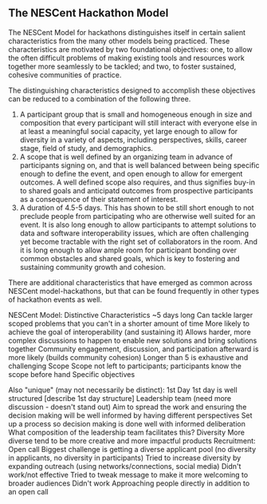 ## The NESCent Hackathon Model

The NESCent Model for hackathons distinguishes itself in certain
salient characteristics from the many other models being
practiced. These characteristics are motivated by two foundational
objectives: one, to allow the often difficult problems of making
existing tools and resources work together more seamlessly to be
tackled; and two, to foster sustained, cohesive communities of
practice.

The distinguishing characteristics designed to accomplish these
objectives can be reduced to a combination of the following three.

1. A participant group that is small and homogeneous enough in size
   and composition that every participant will still interact with
   everyone else in at least a meaningful social capacity, yet large
   enough to allow for diversity in a variety of aspects, including
   perspectives, skills, career stage, field of study, and
   demographics.
2. A scope that is well defined by an organizing team in advance of
   participants signing on, and that is well balanced between being
   specific enough to define the event, and open enough to allow for
   emergent outcomes. A well defined scope also requires, and thus
   signifies buy-in to shared goals and anticipatd outcomes from
   prospective participants as a consequence of their statement of
   interest.
3. A duration of 4.5-5 days. This has shown to be still short enough
   to not preclude people from participating who are otherwise well
   suited for an event. It is also long enough to allow participants
   to attempt solutions to data and software interoperability issues,
   which are often challenging yet become tractable with the right set
   of collaborators in the room. And it is long enough to allow ample
   room for participant bonding over common obstacles and shared
   goals, which is key to fostering and sustaining community
   growth and cohesion.

There are additional characteristics that have emerged as common
across NESCent model-hackathons, but that can be found frequently in
other types of hackathon events as well.

NESCent Model: Distinctive Characteristics
 ~5 days long
 Can tackle larger scoped problems that you can't in a shorter amount of time
More likely to achieve the goal of interoperability (and sustaining it)
Allows harder, more complex discussions to happen to enable new solutions and bring solutions together
Community engagement, discussion, and participation afterward is more likely (builds community cohesion)
Longer than 5 is exhaustive and challenging
Scope
Scope not left to participants; participants know the scope before hand
Specific objectives


Also "unique" (may not necessarily be distinct):
1st Day
1st day is well structured
[describe 1st day structure]
Leadership team (need more discussion - doesn't stand out)
Aim to spread the work and ensuring the decision making will be well informed by having different perspectives
Set up a process so decision making is done well with informed deliberation
What composition of the leadership team facilitates this?
Diversity
More diverse tend to be more creative and more impactful products 
Recruitment: Open call
Biggest challenge is getting a diverse applicant pool (no diversity in applicants, no diversity in participants)
Tried to increase diversity by expanding outreach (using networks/connections, social media)
Didn't work/not effective
Tried to tweak message to make it more welcoming to broader audiences
Didn't work
Approaching people directly in addition to an open call
